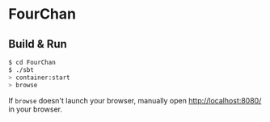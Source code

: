 # FourChan #

## Build & Run ##

```sh
$ cd FourChan
$ ./sbt
> container:start
> browse
```

If `browse` doesn't launch your browser, manually open [http://localhost:8080/](http://localhost:8080/) in your browser.
